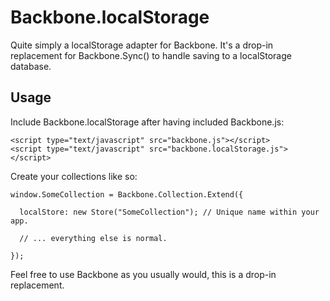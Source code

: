 # Backbone.localStorage

Quite simply a localStorage adapter for Backbone. It's a drop-in replacement for Backbone.Sync() to handle saving to a localStorage database.

## Usage

Include Backbone.localStorage after having included Backbone.js:

    <script type="text/javascript" src="backbone.js"></script>
    <script type="text/javascript" src="backbone.localStorage.js"></script>

Create your collections like so:

    window.SomeCollection = Backbone.Collection.Extend({
      
      localStore: new Store("SomeCollection"); // Unique name within your app.
      
      // ... everything else is normal.
      
    });
  
Feel free to use Backbone as you usually would, this is a drop-in replacement.